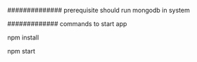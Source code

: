 ############## prerequisite
    should run mongodb in system

############# commands to start app

npm install

npm start

